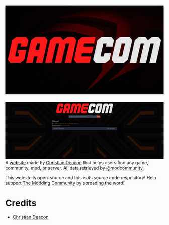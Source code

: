 # <a href="https://gamecom.io/" target="_blank"><img src="public/images/gamecom-filled.png" data-canonical-src="https://github.com/gamemann/gamecom/public/images/gamecom.png" /></a>
<a href="https://gamecom.io/" target="_blank"><img src="preview.jpeg" data-canonical-src="https://github.com/gamemann/gamecom/preview.jpeg" /></a>
A [website](https://gamecom.io) made by [Christian Deacon](https://github.com/gamemann) that helps users find any game, community, mod, or server. All data retrieved by [@modcommunity](https://github.com/modcommunity).

This website is open-source and this is its source code respository! Help support [The Modding Community](https://ModdingCommunity.com) by spreading the word!

# Credits
* [Christian Deacon](https://github.com/gamemann)